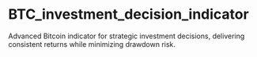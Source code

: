 # BTC_investment_decision_indicator
Advanced Bitcoin indicator for strategic investment decisions, delivering consistent returns while minimizing drawdown risk.
